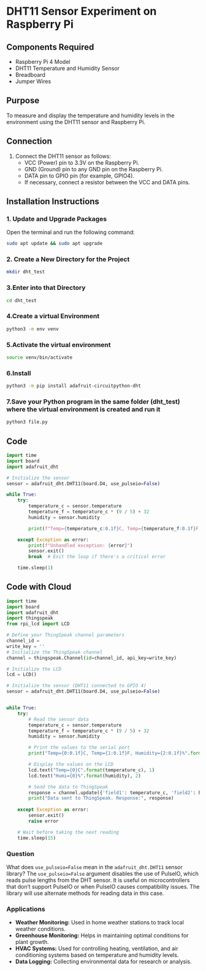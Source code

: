 # DHT11 Sensor Experiment on Raspberry Pi

## Components Required
- Raspberry Pi 4 Model
- DHT11 Temperature and Humidity Sensor
- Breadboard
- Jumper Wires

## Purpose
To measure and display the temperature and humidity levels in the environment using the DHT11 sensor and Raspberry Pi.

## Connection
1. Connect the DHT11 sensor as follows:
   - VCC (Power) pin to 3.3V on the Raspberry Pi.
   - GND (Ground) pin to any GND pin on the Raspberry Pi.
   - DATA pin to GPIO pin (for example, GPIO4).
   - If necessary, connect a resistor between the VCC and DATA pins.

## Installation Instructions
### 1. Update and Upgrade Packages
Open the terminal and run the following command:
```bash
sudo apt update && sudo apt upgrade
```
### 2. Create a New Directory for the Project
```bash
mkdir dht_test
```
### 3.Enter into that Directory
```bash 
cd dht_test
```
### 4.Create a virtual Environment 
```bash
python3 -m env venv
```
### 5.Activate the virtual environment
```bash
source venv/bin/activate
```
### 6.Install 
```bash
python3 -m pip install adafruit-circuitpython-dht
```
### 7.Save your Python program in the same folder (dht_test) where the virtual environment is created and run it 
```bash
python3 file.py
```
## Code
```python
import time
import board
import adafruit_dht

# Initialize the sensor
sensor = adafruit_dht.DHT11(board.D4, use_pulseio=False)

while True:
    try:
        temperature_c = sensor.temperature
        temperature_f = temperature_c * (9 / 5) + 32
        humidity = sensor.humidity

        print(f"Temp={temperature_c:0.1f}C, Temp={temperature_f:0.1f}F, Humidity={humidity:0.1f}%")

    except Exception as error:
        print(f"Unhandled exception: {error}")
        sensor.exit()
        break  # Exit the loop if there's a critical error

    time.sleep(1)
```

## Code with Cloud
```python
import time
import board
import adafruit_dht
import thingspeak
from rpi_lcd import LCD

# Define your ThingSpeak channel parameters
channel_id = 
write_key = ''       
# Initialize the ThingSpeak channel
channel = thingspeak.Channel(id=channel_id, api_key=write_key)

# Initialize the LCD
lcd = LCD()

# Initialize the sensor (DHT11 connected to GPIO 4)
sensor = adafruit_dht.DHT11(board.D4, use_pulseio=False)


while True:
    try:
        # Read the sensor data
        temperature_c = sensor.temperature
        temperature_f = temperature_c * (9 / 5) + 32
        humidity = sensor.humidity

        # Print the values to the serial port
        print("Temp={0:0.1f}C, Temp={1:0.1f}F, Humidity={2:0.1f}%".format(temperature_c, temperature_f, humidity))

        # Display the values on the LCD
        lcd.text("Temp={0}C".format(temperature_c), 1)
        lcd.text("Humi={0}%".format(humidity), 2)

        # Send the data to ThingSpeak
        response = channel.update({'field1': temperature_c, 'field2': humidity})
        print("Data sent to ThingSpeak. Response:", response)
        
    except Exception as error:
        sensor.exit()
        raise error

    # Wait before taking the next reading
    time.sleep(15)
```
### Question
What does `use_pulseio=False` mean in the `adafruit_dht.DHT11` sensor library?
The `use_pulseio=False` argument disables the use of PulseIO, which reads pulse lengths from the DHT sensor. It is useful on microcontrollers that don’t support PulseIO or when PulseIO causes compatibility issues. The library will use alternate methods for reading data in this case.

### Applications
- **Weather Monitoring:** Used in home weather stations to track local weather conditions.
- **Greenhouse Monitoring:** Helps in maintaining optimal conditions for plant growth.
- **HVAC Systems:** Used for controlling heating, ventilation, and air conditioning systems based on temperature and humidity levels.
- **Data Logging:** Collecting environmental data for research or analysis.

